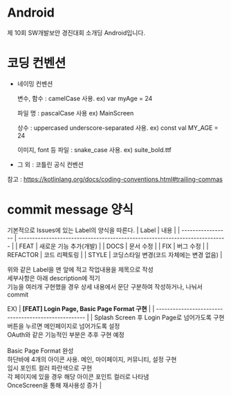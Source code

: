 # Android
제 10회 SW개발보안 경진대회 소개딩 Android입니다.

# 코딩 컨벤션

- 네이밍 컨벤션
   
   변수, 함수 : camelCase 사용.    ex) var myAge = 24

   파일 명 : pascalCase 사용 ex) MainScreen
   
   상수 : uppercased underscore-separated 사용.    ex) const val MY_AGE = 24
   
   이미지, font 등 파일 : snake_case 사용.    ex) suite_bold.ttf
- 그 외 : 코틀린 공식 컨벤션

참고 : https://kotlinlang.org/docs/coding-conventions.html#trailing-commas


# commit message 양식

기본적으로 Issues에 있는 Label의 양식을 따른다.
| Label             | 내용                                                                         |
| ----------------- | --------------------------------------------------------------------------- |
| FEAT              |  새로운 기능 추가(개발)                                                          |
| DOCS              |  문서 수정                                                                    |
| FIX               |  버그 수정                                                                     |
| REFACTOR          |  코드 리펙토링                                                                  |
| STYLE             |  코딩스타일 변경(코드 자체에는 변경 없음)                                             |

위와 같은 Label을 맨 앞에 적고 작업내용을 제목으로 작성  
세부사항은 아래 description에 적기  
기능을 여러개 구현했을 경우 상세 내용에서 문단 구분하여 작성하거나, 나눠서 commit  

EX)
| **[FEAT] Login Page, Basic Page Format 구현**         |
| ---------------------------------------------------- |
| Splash Screen 후 Login Page로 넘어가도록 구현<br/>버튼을 누르면 메인페이지로 넘어가도록 설정<br/>OAuth와 같은 기능적인 부분은 추후 구현 예정<br/> <br/> Basic Page Format 완성 <br/>하단바에 4개의 아이콘 사용. 메인, 마이페이지, 커뮤니티, 설정 구현 <br/>임시 포인트 컬러 파란색으로 구현 <br/>각 페이지에 있을 경우 해당 아이콘 포인트 컬러로 나타냄<br/> OnceScreen을 통해 재사용성 증가  |
